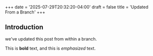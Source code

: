 +++
date = '2025-07-29T20:32:20-04:00'
draft = false
title = 'Updated From a Branch'
+++
## Introduction

we've updated this post from within a branch.

This is **bold** text, and this is *emphasized* text.
